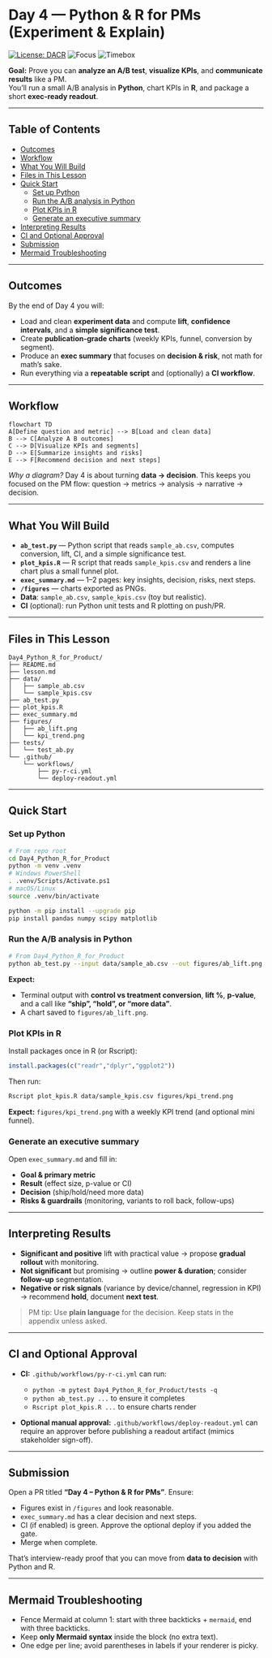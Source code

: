 # Day 4 — Python & R for PMs (Experiment & Explain)

[![License: DACR](https://img.shields.io/badge/License-DACR-blue.svg)](../LICENSE.md)
![Focus](https://img.shields.io/badge/Focus-Python%20%7C%20R%20%7C%20A%2FB%20Testing%20%7C%20Visualization-20B2AA)
![Timebox](https://img.shields.io/badge/Time-120%E2%80%93180%20min-informational)

**Goal:** Prove you can **analyze an A/B test**, **visualize KPIs**, and **communicate results** like a PM.  
You’ll run a small A/B analysis in **Python**, chart KPIs in **R**, and package a short **exec-ready readout**.

---

## Table of Contents
- [Outcomes](#outcomes)
- [Workflow](#workflow)
- [What You Will Build](#what-you-will-build)
- [Files in This Lesson](#files-in-this-lesson)
- [Quick Start](#quick-start)
  - [Set up Python](#set-up-python)
  - [Run the A/B analysis in Python](#run-the-ab-analysis-in-python)
  - [Plot KPIs in R](#plot-kpis-in-r)
  - [Generate an executive summary](#generate-an-executive-summary)
- [Interpreting Results](#interpreting-results)
- [CI and Optional Approval](#ci-and-optional-approval)
- [Submission](#submission)
- [Mermaid Troubleshooting](#mermaid-troubleshooting)

---

## Outcomes
By the end of Day 4 you will:
- Load and clean **experiment data** and compute **lift**, **confidence intervals**, and a **simple significance test**.
- Create **publication-grade charts** (weekly KPIs, funnel, conversion by segment).
- Produce an **exec summary** that focuses on **decision & risk**, not math for math’s sake.
- Run everything via a **repeatable script** and (optionally) a **CI workflow**.

---

## Workflow

```mermaid
flowchart TD
A[Define question and metric] --> B[Load and clean data]
B --> C[Analyze A B outcomes]
C --> D[Visualize KPIs and segments]
D --> E[Summarize insights and risks]
E --> F[Recommend decision and next steps]
````

*Why a diagram?* Day 4 is about turning **data → decision**. This keeps you focused on the PM flow: question → metrics → analysis → narrative → decision.

---

## What You Will Build

* **`ab_test.py`** — Python script that reads `sample_ab.csv`, computes conversion, lift, CI, and a simple significance test.
* **`plot_kpis.R`** — R script that reads `sample_kpis.csv` and renders a line chart plus a small funnel plot.
* **`exec_summary.md`** — 1–2 pages: key insights, decision, risks, next steps.
* **`/figures`** — charts exported as PNGs.
* **Data**: `sample_ab.csv`, `sample_kpis.csv` (toy but realistic).
* **CI** (optional): run Python unit tests and R plotting on push/PR.

---

## Files in This Lesson

```text
Day4_Python_R_for_Product/
├── README.md
├── lesson.md
├── data/
│   ├── sample_ab.csv
│   └── sample_kpis.csv
├── ab_test.py
├── plot_kpis.R
├── exec_summary.md
├── figures/
│   ├── ab_lift.png
│   └── kpi_trend.png
├── tests/
│   └── test_ab.py
└── .github/
    └── workflows/
        ├── py-r-ci.yml
        └── deploy-readout.yml
```

---

## Quick Start

### Set up Python

```bash
# From repo root
cd Day4_Python_R_for_Product
python -m venv .venv
# Windows PowerShell
. .venv/Scripts/Activate.ps1
# macOS/Linux
source .venv/bin/activate

python -m pip install --upgrade pip
pip install pandas numpy scipy matplotlib
```

### Run the A/B analysis in Python

```bash
# From Day4_Python_R_for_Product
python ab_test.py --input data/sample_ab.csv --out figures/ab_lift.png
```

**Expect:**

* Terminal output with **control vs treatment conversion**, **lift %**, **p-value**, and a call like **“ship”, “hold”, or “more data”**.
* A chart saved to `figures/ab_lift.png`.

### Plot KPIs in R

Install packages once in R (or Rscript):

```r
install.packages(c("readr","dplyr","ggplot2"))
```

Then run:

```bash
Rscript plot_kpis.R data/sample_kpis.csv figures/kpi_trend.png
```

**Expect:** `figures/kpi_trend.png` with a weekly KPI trend (and optional mini funnel).

### Generate an executive summary

Open `exec_summary.md` and fill in:

* **Goal & primary metric**
* **Result** (effect size, p-value or CI)
* **Decision** (ship/hold/need more data)
* **Risks & guardrails** (monitoring, variants to roll back, follow-ups)

---

## Interpreting Results

* **Significant and positive** lift with practical value → propose **gradual rollout** with monitoring.
* **Not significant** but promising → outline **power & duration**; consider **follow-up** segmentation.
* **Negative or risk signals** (variance by device/channel, regression in KPI) → recommend **hold**, document **next test**.

> PM tip: Use **plain language** for the decision. Keep stats in the appendix unless asked.

---

## CI and Optional Approval

* **CI:** `.github/workflows/py-r-ci.yml` can run:

  * `python -m pytest Day4_Python_R_for_Product/tests -q`
  * `python ab_test.py ...` to ensure it completes
  * `Rscript plot_kpis.R ...` to ensure charts render
* **Optional manual approval:** `.github/workflows/deploy-readout.yml` can require an approver before publishing a readout artifact (mimics stakeholder sign-off).

---

## Submission

Open a PR titled **“Day 4 – Python & R for PMs”**. Ensure:

* Figures exist in `/figures` and look reasonable.
* `exec_summary.md` has a clear decision and next steps.
* CI (if enabled) is green. Approve the optional deploy if you added the gate.
* Merge when complete.

That’s interview-ready proof that you can move from **data to decision** with Python and R.

---

## Mermaid Troubleshooting

* Fence Mermaid at column 1: start with three backticks + `mermaid`, end with three backticks.
* Keep **only Mermaid syntax** inside the block (no extra text).
* One edge per line; avoid parentheses in labels if your renderer is picky.

```

